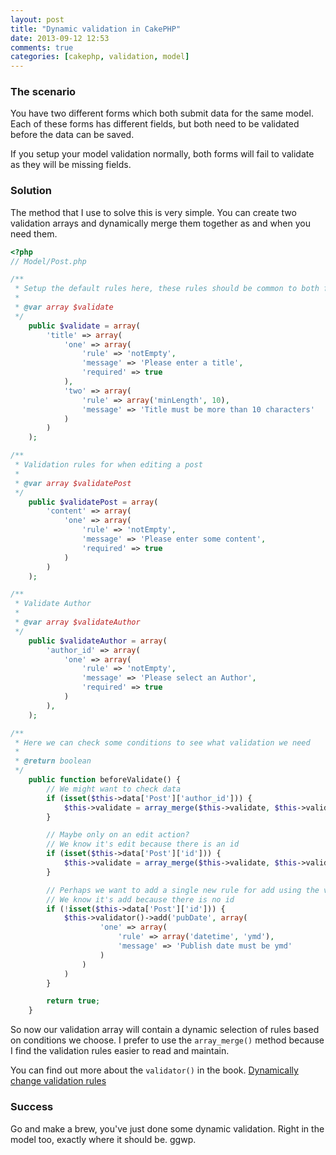 ```yaml
---
layout: post
title: "Dynamic validation in CakePHP"
date: 2013-09-12 12:53
comments: true
categories: [cakephp, validation, model]
---
```


### The scenario
You have two different forms which both submit data for the same model. Each of these forms has different fields, but both need to be validated before the data can be saved.

If you setup your model validation normally, both forms will fail to validate as they will be missing fields.

### Solution
The method that I use to solve this is very simple. You can create two validation arrays and dynamically merge them together as and when you need them.

```php
<?php
// Model/Post.php

/**
 * Setup the default rules here, these rules should be common to both forms 
 *
 * @var array $validate
 */
    public $validate = array(
        'title' => array(
            'one' => array(
                'rule' => 'notEmpty',
                'message' => 'Please enter a title',
                'required' => true
            ),
            'two' => array(
                'rule' => array('minLength', 10),
                'message' => 'Title must be more than 10 characters'
            )
        )
    );

/**
 * Validation rules for when editing a post
 * 
 * @var array $validatePost
 */
    public $validatePost = array(
        'content' => array(
            'one' => array(
                'rule' => 'notEmpty',
                'message' => 'Please enter some content',
                'required' => true
            )
        )
    );

/**
 * Validate Author
 * 
 * @var array $validateAuthor
 */
    public $validateAuthor = array(
        'author_id' => array(
            'one' => array(
                'rule' => 'notEmpty',
                'message' => 'Please select an Author',
                'required' => true
            )
        ),
    );

/**
 * Here we can check some conditions to see what validation we need
 * 
 * @return boolean
 */
    public function beforeValidate() {
        // We might want to check data
        if (isset($this->data['Post']['author_id'])) {
            $this->validate = array_merge($this->validate, $this->validateAuthor);
        }

        // Maybe only on an edit action?
        // We know it's edit because there is an id
        if (isset($this->data['Post']['id'])) {
            $this->validate = array_merge($this->validate, $this->validatePost);
        }

        // Perhaps we want to add a single new rule for add using the validator?
        // We know it's add because there is no id
        if (!isset($this->data['Post']['id'])) {
            $this->validator()->add('pubDate', array(
                    'one' => array(
                        'rule' => array('datetime', 'ymd'),
                        'message' => 'Publish date must be ymd'
                    )
                )
            )
        }

        return true;
    }

```

So now our validation array will contain a dynamic selection of rules based on conditions we choose. I prefer to use the `array_merge()` method because I find the validation rules easier to read and maintain.

You can find out more about the `validator()` in the book. [Dynamically change validation rules](http://book.cakephp.org/2.0/en/models/data-validation.html#dynamically-change-validation-rules)

### Success
Go and make a brew, you've just done some dynamic validation. Right in the model too, exactly where it should be. ggwp.
